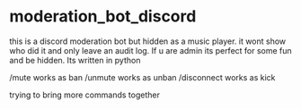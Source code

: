 # moderation_bot_discord
this is a discord moderation bot but hidden as a music player. it wont show who did it and only leave an audit log. If u are admin its perfect for some fun and be hidden. Its written in python

/mute works as ban
/unmute works as unban
/disconnect works as kick

trying to bring more commands together
